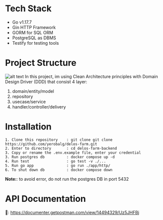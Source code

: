 # Tech Stack
- Go v1.17.7
- Gin HTTP Framework
- GORM for SQL ORM
- PostgreSQL as DBMS
- Testify for testing tools

# Project Structure
![alt text](https://miro.medium.com/max/1400/1*phecRia6It8AnwlFjhjx2w.jpeg)
In this project, im using Clean Architecture principles with Domain Design Driver (DDD) that consist 4 layer:
1. domain/entity/model
2. repository
3. usecase/service
4. handler/controller/delivery


# Installation
```
1. Clone this repository    : git clone git clone https://github.com/yerobalg/delos-farm.git
2. Enter to directory       : cd delos-farm-backend
3. Copy or rename the .env.example file, enter your credential
3. Run postgres db          : docker compose up -d
4. Run test                 : go test -v ./...
5. Run go app               : go run ./app/http/
6. To shut down db          : docker compose down 
```

**Note:**: to avoid error, do not run the postgres DB in port 5432 

# API Documentation
📃: https://documenter.getpostman.com/view/14494329/Uz5JHFBj
